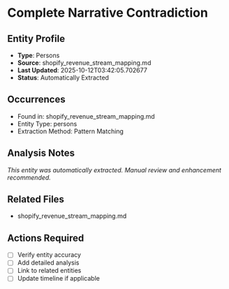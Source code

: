 # Complete Narrative Contradiction

## Entity Profile
- **Type**: Persons
- **Source**: shopify_revenue_stream_mapping.md
- **Last Updated**: 2025-10-12T03:42:05.702677
- **Status**: Automatically Extracted

## Occurrences
- Found in: shopify_revenue_stream_mapping.md
- Entity Type: persons
- Extraction Method: Pattern Matching

## Analysis Notes
*This entity was automatically extracted. Manual review and enhancement recommended.*

## Related Files
- shopify_revenue_stream_mapping.md

## Actions Required
- [ ] Verify entity accuracy
- [ ] Add detailed analysis
- [ ] Link to related entities
- [ ] Update timeline if applicable
